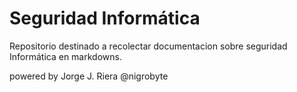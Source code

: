 # Seguridad  Informática
Repositorio destinado a recolectar documentacion sobre seguridad Informática en markdowns.

powered by Jorge J. Riera @nigrobyte
